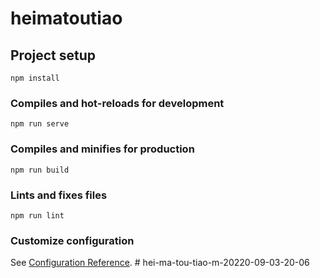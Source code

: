 # heimatoutiao

## Project setup
```
npm install
```

### Compiles and hot-reloads for development
```
npm run serve
```

### Compiles and minifies for production
```
npm run build
```

### Lints and fixes files
```
npm run lint
```

### Customize configuration
See [Configuration Reference](https://cli.vuejs.org/config/).
#   h e i - m a - t o u - t i a o - m - 2 0 2 2 0 - 0 9 - 0 3 - 2 0 - 0 6  
 